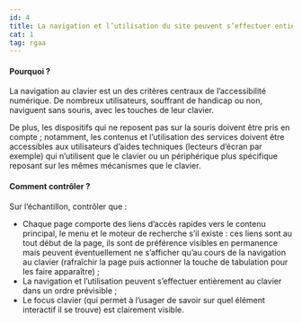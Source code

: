 ```yaml
---
id: 4
title: La navigation et l’utilisation du site peuvent s’effectuer entièrement au clavier
cat: 1
tag: rgaa
---
```


#### Pourquoi ?

La navigation au clavier est un des critères centraux de l’accessibilité numérique. De nombreux utilisateurs, souffrant de handicap ou non, naviguent sans souris, avec les touches de leur clavier. 

De plus, les dispositifs qui ne reposent pas sur la souris doivent être pris en compte ; notamment, les contenus et l’utilisation des services doivent être accessibles aux utilisateurs d’aides techniques (lecteurs d’écran par exemple) qui n’utilisent que le clavier ou un périphérique plus spécifique reposant sur les mêmes mécanismes que le clavier.

#### Comment contrôler ?

Sur l’échantillon, contrôler que :
* Chaque page comporte des liens d’accès rapides vers le contenu principal, le menu et le moteur de recherche s’il existe : ces liens sont au tout début de la page, ils sont de préférence visibles en permanence mais peuvent éventuellement ne s’afficher qu’au cours de la navigation au clavier (rafraîchir la page puis actionner la touche de tabulation pour les faire apparaître) ;
* La navigation et l’utilisation peuvent s’effectuer entièrement au clavier dans un ordre prévisible ;
* Le focus clavier (qui permet à l’usager de savoir sur quel élément interactif il se trouve) est clairement visible.